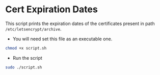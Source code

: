 # Cert Expiration Dates

This script prints the expiration dates of the certificates present in path `/etc/letsencrypt/archive`.

* You will need set this file as an executable one.

```bash
chmod +x script.sh
```

* Run the script

```bash
sudo ./script.sh
```

